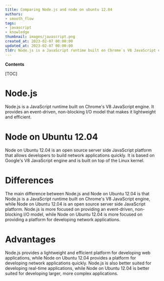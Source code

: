 ```yaml
---
title: Comparing Node.js and node on ubuntu 12.04
authors:
- smooth_flow
tags:
- javascript
- knowledge
thumbnail: images/javascript.png
created_at: 2023-02-07 00:00:00
updated_at: 2023-02-07 00:00:00
tldr: Node.js is a JavaScript runtime built on Chrome`s V8 JavaScript engine, while Node on Ubuntu 12.04 is an event-driven I/O server-side JavaScript environment based on the same engine.
---
```


**Contents**

[TOC]

# Node.js
Node.js is a JavaScript runtime built on Chrome's V8 JavaScript engine. It provides an event-driven, non-blocking I/O model that makes it lightweight and efficient.

# Node on Ubuntu 12.04
Node on Ubuntu 12.04 is an open source server side JavaScript platform that allows developers to build network applications quickly. It is based on Google's V8 JavaScript engine and is built on top of the Linux kernel.

# Differences
The main difference between Node.js and Node on Ubuntu 12.04 is that Node.js is a JavaScript runtime built on Chrome's V8 JavaScript engine, while Node on Ubuntu 12.04 is an open source server side JavaScript platform. Node.js is more focused on providing an event-driven, non-blocking I/O model, while Node on Ubuntu 12.04 is more focused on providing a platform for developing network applications.

# Advantages
Node.js provides a lightweight and efficient platform for developing web applications, while Node on Ubuntu 12.04 provides a platform for developing network applications quickly. Node.js is also better suited for developing real-time applications, while Node on Ubuntu 12.04 is better suited for developing larger, more complex applications.
